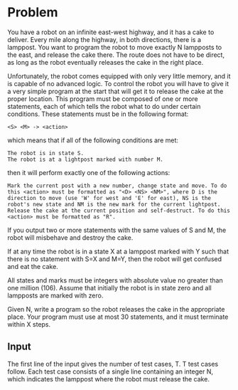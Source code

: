 # Problem

You have a robot on an infinite east-west highway, and it has a cake to deliver. Every mile along the highway, in both directions, there is a lamppost. You want to program the robot to move exactly N lampposts to the east, and release the cake there. The route does not have to be direct, as long as the robot eventually releases the cake in the right place.

Unfortunately, the robot comes equipped with only very little memory, and it is capable of no advanced logic. To control the robot you will have to give it a very simple program at the start that will get it to release the cake at the proper location. This program must be composed of one or more statements, each of which tells the robot what to do under certain conditions. These statements must be in the following format:

    <S> <M> -> <action>

which means that if all of the following conditions are met:

    The robot is in state S.
    The robot is at a lightpost marked with number M.

then it will perform exactly one of the following actions:

    Mark the current post with a new number, change state and move. To do this <action> must be formatted as "<D> <NS> <NM>", where D is the direction to move (use 'W' for west and 'E' for east), NS is the robot's new state and NM is the new mark for the current lightpost.
    Release the cake at the current position and self-destruct. To do this <action> must be formatted as "R".

If you output two or more statements with the same values of S and M, the robot will misbehave and destroy the cake.

If at any time the robot is in a state X at a lamppost marked with Y such that there is no statement with S=X and M=Y, then the robot will get confused and eat the cake.

All states and marks must be integers with absolute value no greater than one million (106). Assume that initially the robot is in state zero and all lampposts are marked with zero.

Given N, write a program so the robot releases the cake in the appropriate place. Your program must use at most 30 statements, and it must terminate within X steps.

## Input

The first line of the input gives the number of test cases, T. T test cases follow. Each test case consists of a single line containing an integer N, which indicates the lamppost where the robot must release the cake.
